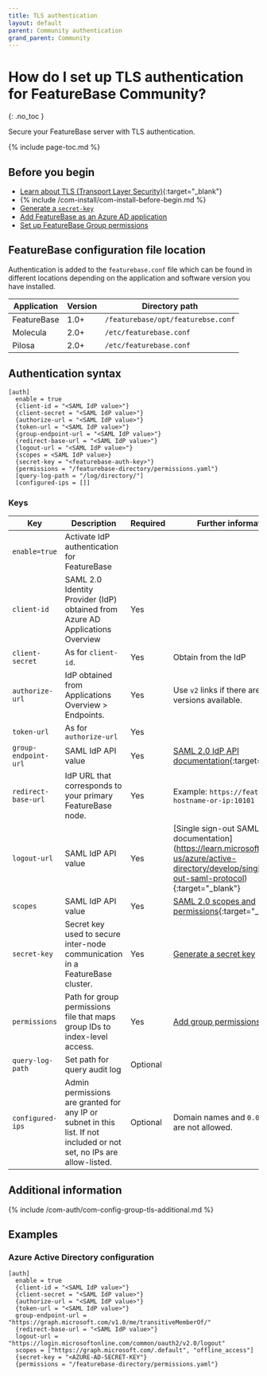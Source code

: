 ```yaml
---
title: TLS authentication
layout: default
parent: Community authentication
grand_parent: Community
---
```


# How do I set up TLS authentication for FeatureBase Community?
{: .no_toc }

Secure your FeatureBase server with TLS authentication.

{% include page-toc.md %}

## Before you begin

* [Learn about TLS (Transport Layer Security)](https://en.wikipedia.org/wiki/Transport_Layer_Security){:target="_blank"}
* {% include /com-install/com-install-before-begin.md %}
* [Generate a `secret-key`](/docs/community/com-auth/com-auth-key)
* [Add FeatureBase as an Azure AD application](/docs/community/com-auth/com-auth-azure-sso)
* [Set up FeatureBase Group permissions](/docs/community/com-auth/com-auth-group-permissions)

## FeatureBase configuration file location

Authentication is added to the `featurebase.conf` file which can be found in different locations depending on the application and software version you have installed.

| Application | Version | Directory path |
|---|---|---|
| FeatureBase | 1.0+ | `/featurebase/opt/featurebse.conf` |
| Molecula | 2.0+ | `/etc/featurebase.conf` |
| Pilosa | 2.0+ | `/etc/featurebase.conf` |

## Authentication syntax

```
[auth]
  enable = true
  {client-id = "<SAML IdP value>"}
  {client-secret = "<SAML IdP value>"}
  {authorize-url = "<SAML IdP value>"}
  {token-url = "<SAML IdP value>"}
  {group-endpoint-url = "<SAML IdP value>"}
  {redirect-base-url = "<SAML IdP value>"}
  {logout-url = "<SAML IdP value>"}
  {scopes = <SAML IdP value>}
  {secret-key = "<featurebase-auth-key>"}
  {permissions = "/featurebase-directory/permissions.yaml"}
  [query-log-path = "/log/directory/"]
  [configured-ips = []]
```

### Keys

| Key | Description | Required | Further information |
|---|---|---|---|
| `enable=true` | Activate IdP authentication for FeatureBase |  |  |
| `client-id` | SAML 2.0 Identity Provider (IdP) obtained from Azure AD Applications Overview | Yes | |
| `client-secret` | As for `client-id`.  | Yes | Obtain from the IdP |
| `authorize-url` | IdP obtained from Applications Overview > Endpoints. | Yes | Use `v2` links if there are two versions available. |
| `token-url` |  As for `authorize-url` | Yes |  |
| `group-endpoint-url` | SAML IdP API value | Yes | [SAML 2.0 IdP API documentation](https://learn.microsoft.com/en-us/azure/active-directory-b2c/saml-service-provider-options?pivots=b2c-user-flow){:target="_blank"} |
| `redirect-base-url` |  IdP URL that corresponds to your primary FeatureBase node. | Yes | Example: `https://featurebase-hostname-or-ip:10101` |
| `logout-url` | SAML IdP API value | Yes | [Single sign-out SAML protocol] documentation](https://learn.microsoft.com/en-us/azure/active-directory/develop/single-sign-out-saml-protocol){:target="_blank"} |
| `scopes` | SAML IdP API value | Yes | [SAML 2.0 scopes and permissions](https://learn.microsoft.com/en-us/azure/active-directory/develop/scopes-oidc){:target="_blank"} |
| `secret-key` | Secret key used to secure inter-node communication in a FeatureBase cluster. | Yes | [Generate a secret key](/docs/community/com-auth/com-auth-key) |
| `permissions` | Path for group permissions file that maps group IDs to index-level access. | Yes | [Add group permissions](/docs/community/com-auth/com-auth-group-permissions) |
| `query-log-path` | Set path for query audit log | Optional | <!--[Set up the query audit log](/docs/community/com-auth/com-config-log-audit-query)--> |
| `configured-ips` | Admin permissions are granted for any IP or subnet in this list.  If not included or not set, no IPs are allow-listed. | Optional | Domain names and `0.0.0.0/0` are not allowed. |

## Additional information

{% include /com-auth/com-config-group-tls-additional.md %}

## Examples

### Azure Active Directory configuration

```
[auth]
  enable = true
  {client-id = "<SAML IdP value>"}
  {client-secret = "<SAML IdP value>"}
  {authorize-url = "<SAML IdP value>"}
  {token-url = "<SAML IdP value>"}
  group-endpoint-url = "https://graph.microsoft.com/v1.0/me/transitiveMemberOf/"
  {redirect-base-url = "<SAML IdP value>"}
  logout-url = "https://login.microsoftonline.com/common/oauth2/v2.0/logout"
  scopes = ["https://graph.microsoft.com/.default", "offline_access"]
  {secret-key = "<AZURE-AD-SECRET-KEY"}
  {permissions = "/featurebase-directory/permissions.yaml"}
```

<!--
## Next step

* [Configure audit logs]

-->
